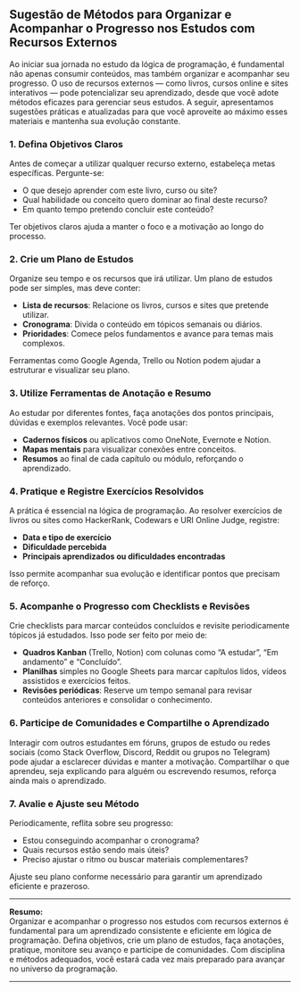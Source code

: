 
## Sugestão de Métodos para Organizar e Acompanhar o Progresso nos Estudos com Recursos Externos

Ao iniciar sua jornada no estudo da lógica de programação, é fundamental não apenas consumir conteúdos, mas também organizar e acompanhar seu progresso. O uso de recursos externos — como livros, cursos online e sites interativos — pode potencializar seu aprendizado, desde que você adote métodos eficazes para gerenciar seus estudos. A seguir, apresentamos sugestões práticas e atualizadas para que você aproveite ao máximo esses materiais e mantenha sua evolução constante.

### 1. Defina Objetivos Claros

Antes de começar a utilizar qualquer recurso externo, estabeleça metas específicas. Pergunte-se:

- O que desejo aprender com este livro, curso ou site?
- Qual habilidade ou conceito quero dominar ao final deste recurso?
- Em quanto tempo pretendo concluir este conteúdo?

Ter objetivos claros ajuda a manter o foco e a motivação ao longo do processo.

### 2. Crie um Plano de Estudos

Organize seu tempo e os recursos que irá utilizar. Um plano de estudos pode ser simples, mas deve conter:

- **Lista de recursos**: Relacione os livros, cursos e sites que pretende utilizar.
- **Cronograma**: Divida o conteúdo em tópicos semanais ou diários.
- **Prioridades**: Comece pelos fundamentos e avance para temas mais complexos.

Ferramentas como Google Agenda, Trello ou Notion podem ajudar a estruturar e visualizar seu plano.

### 3. Utilize Ferramentas de Anotação e Resumo

Ao estudar por diferentes fontes, faça anotações dos pontos principais, dúvidas e exemplos relevantes. Você pode usar:

- **Cadernos físicos** ou aplicativos como OneNote, Evernote e Notion.
- **Mapas mentais** para visualizar conexões entre conceitos.
- **Resumos** ao final de cada capítulo ou módulo, reforçando o aprendizado.

### 4. Pratique e Registre Exercícios Resolvidos

A prática é essencial na lógica de programação. Ao resolver exercícios de livros ou sites como HackerRank, Codewars e URI Online Judge, registre:

- **Data e tipo de exercício**
- **Dificuldade percebida**
- **Principais aprendizados ou dificuldades encontradas**

Isso permite acompanhar sua evolução e identificar pontos que precisam de reforço.

### 5. Acompanhe o Progresso com Checklists e Revisões

Crie checklists para marcar conteúdos concluídos e revisite periodicamente tópicos já estudados. Isso pode ser feito por meio de:

- **Quadros Kanban** (Trello, Notion) com colunas como “A estudar”, “Em andamento” e “Concluído”.
- **Planilhas** simples no Google Sheets para marcar capítulos lidos, vídeos assistidos e exercícios feitos.
- **Revisões periódicas**: Reserve um tempo semanal para revisar conteúdos anteriores e consolidar o conhecimento.

### 6. Participe de Comunidades e Compartilhe o Aprendizado

Interagir com outros estudantes em fóruns, grupos de estudo ou redes sociais (como Stack Overflow, Discord, Reddit ou grupos no Telegram) pode ajudar a esclarecer dúvidas e manter a motivação. Compartilhar o que aprendeu, seja explicando para alguém ou escrevendo resumos, reforça ainda mais o aprendizado.

### 7. Avalie e Ajuste seu Método

Periodicamente, reflita sobre seu progresso:

- Estou conseguindo acompanhar o cronograma?
- Quais recursos estão sendo mais úteis?
- Preciso ajustar o ritmo ou buscar materiais complementares?

Ajuste seu plano conforme necessário para garantir um aprendizado eficiente e prazeroso.

---

**Resumo:**  
Organizar e acompanhar o progresso nos estudos com recursos externos é fundamental para um aprendizado consistente e eficiente em lógica de programação. Defina objetivos, crie um plano de estudos, faça anotações, pratique, monitore seu avanço e participe de comunidades. Com disciplina e métodos adequados, você estará cada vez mais preparado para avançar no universo da programação.

---
```
